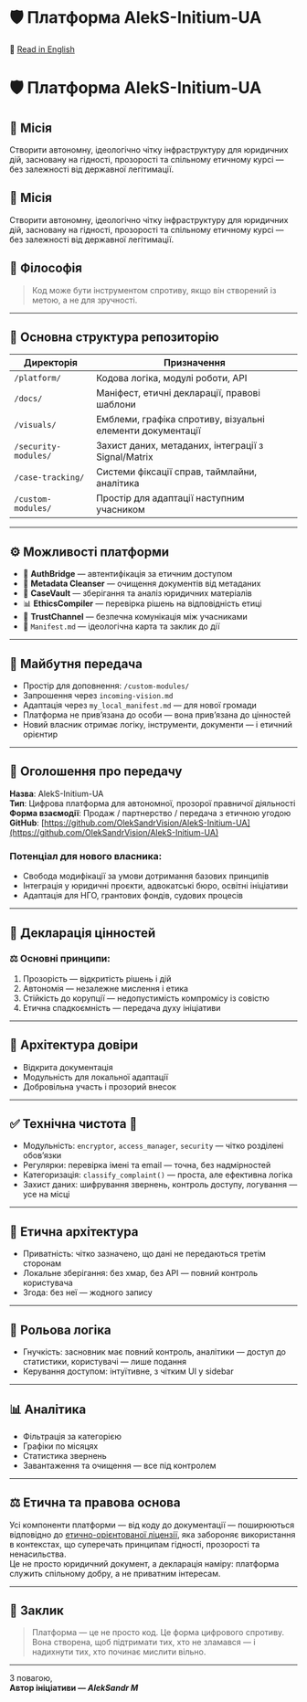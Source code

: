# 🛡️ Платформа AlekS-Initium-UA
📘 [Read in English](README.en.md)

# 🛡️ Платформа AlekS-Initium-UA

## 🎯 Місія
Створити автономну, ідеологічно чітку інфраструктуру для юридичних дій, засновану на гідності, прозорості та спільному етичному курсі — без залежності від державної легітимації.


## 🎯 Місія
Створити автономну, ідеологічно чітку інфраструктуру для юридичних дій, засновану на гідності, прозорості та спільному етичному курсі — без залежності від державної легітимації.

## 🔑 Філософія
> Код може бути інструментом спротиву, якщо він створений із метою, а не для зручності.

---

## 📁 Основна структура репозиторію

| Директорія            | Призначення                                                      |
|-----------------------|------------------------------------------------------------------|
| `/platform/`          | Кодова логіка, модулі роботи, API                               |
| `/docs/`              | Маніфест, етичні декларації, правові шаблони                    |
| `/visuals/`           | Емблеми, графіка спротиву, візуальні елементи документації      |
| `/security-modules/`  | Захист даних, метаданих, інтеграції з Signal/Matrix             |
| `/case-tracking/`     | Системи фіксації справ, таймлайни, аналітика                    |
| `/custom-modules/`    | Простір для адаптації наступним учасником                       |

---

## ⚙️ Можливості платформи

- 🔐 **AuthBridge** — автентифікація за етичним доступом  
- 🧼 **Metadata Cleanser** — очищення документів від метаданих  
- 📁 **CaseVault** — зберігання та аналіз юридичних матеріалів  
- 📊 **EthicsCompiler** — перевірка рішень на відповідність етиці  
- 📡 **TrustChannel** — безпечна комунікація між учасниками  
- 📜 `Manifest.md` — ідеологічна карта та заклик до дії  

---

## 🧶 Майбутня передача

- Простір для доповнення: `/custom-modules/`  
- Запрошення через `incoming-vision.md`  
- Адаптація через `my_local_manifest.md` — для нової громади  
- Платформа не прив’язана до особи — вона прив’язана до цінностей  
- Новий власник отримає логіку, інструменти, документи — і етичний орієнтир  

---

## 📢 Оголошення про передачу

**Назва**: AlekS-Initium-UA  
**Тип**: Цифрова платформа для автономної, прозорої правничої діяльності  
**Форма взаємодії**: Продаж / партнерство / передача з етичною угодою  
**GitHub**: [https://github.com/OlekSandrVision/AlekS-Initium-UA](https://github.com/OlekSandrVision/AlekS-Initium-UA)

### Потенціал для нового власника:
- Свобода модифікації за умови дотримання базових принципів  
- Інтеграція у юридичні проєкти, адвокатські бюро, освітні ініціативи  
- Адаптація для НГО, грантових фондів, судових процесів  

---

## 📜 Декларація цінностей

### ⚖️ Основні принципи:
1. Прозорість — відкритість рішень і дій  
2. Автономія — незалежне мислення і етика  
3. Стійкість до корупції — недопустимість компромісу із совістю  
4. Етична спадкоємність — передача духу ініціативи  

---

## 🔧 Архітектура довіри

- Відкрита документація  
- Модульність для локальної адаптації  
- Добровільна участь і прозорий внесок  

---

## ✅ Технічна чистота 💎

- Модульність: `encryptor`, `access_manager`, `security` — чітко розділені обов’язки  
- Регулярки: перевірка імені та email — точна, без надмірностей  
- Категоризація: `classify_complaint()` — проста, але ефективна логіка  
- Захист даних: шифрування звернень, контроль доступу, логування — усе на місці  

---

## 🔐 Етична архітектура

- Приватність: чітко зазначено, що дані не передаються третім сторонам  
- Локальне зберігання: без хмар, без API — повний контроль користувача  
- Згода: без неї — жодного запису  

---

## 🎯 Рольова логіка

- Гнучкість: засновник має повний контроль, аналітики — доступ до статистики, користувачі — лише подання  
- Керування доступом: інтуїтивне, з чітким UI у sidebar  

---

## 📊 Аналітика

- Фільтрація за категорією  
- Графіки по місяцях  
- Статистика звернень  
- Завантаження та очищення — все під контролем  

---

## ⚖️ Етична та правова основа

Усі компоненти платформи — від коду до документації — поширюються відповідно до [етично-орієнтованої ліцензії](LICENSE.md), яка забороняє використання в контекстах, що суперечать принципам гідності, прозорості та ненасильства.  
Це не просто юридичний документ, а декларація наміру: платформа служить спільному добру, а не приватним інтересам.

---

## 🤝 Заклик

> Платформа — це не просто код. Це форма цифрового спротиву.  
> Вона створена, щоб підтримати тих, хто не зламався — і надихнути тих, хто починає мислити вільно.

---

З повагою,  
**Автор ініціативи — _AlekSandr M_**
